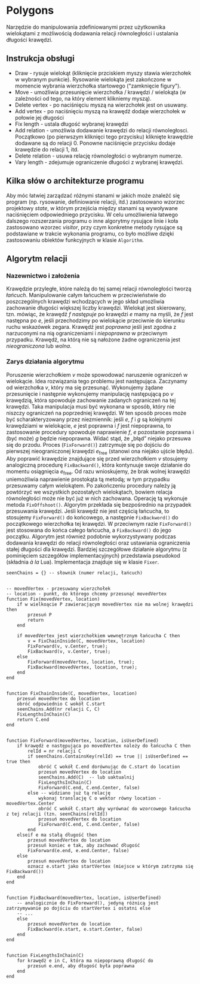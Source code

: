 # Polygons
Narzędzie do manipulowania zdefiniowanymi przez użytkownika wielokątami z możliwością dodawania relacji równoległości 
i ustalania długości krawędzi.
## Instrukcja obsługi
* Draw - rysuje wielokąt (kliknięcie przciskiem myszy stawia wierzchołek w wybranym punkcie). Rysowanie wielokąta jest zakończone w momencie wybrania wierzchołka startowego ("zamknięcie figury").
* Move - umożliwia przesunięcie wierzchołka / krawędzi / wielokąta (w zależności od tego, na który element klikniemy myszą).
* Delete vertex - po naciśnięciu myszą na wierzchołek jest on usuwany.
* Add vertex - po naciśnięciu myszą na krawędź dodaje wierzchołek w połowie jej długości
* Fix length - ustala długość wybranej krawędzi
* Add relation - umożliwia dodawanie krawędzi do relacji równoległosci. Początkowo (po pierwszym kliknięci tego przycisku) kliknięte krawędzie dodawane są do relacji 0. Ponowne naciśnięcie przycisku dodaje krawędzie do relacji 1, itd.
* Delete relation - usuwa relację równoległości o wybranym numerze.
* Vary length - zdejumuje ograniczenie długości z wybranej krawędzi.
## Kilka słów o architekturze programu
Aby móc łatwiej zarządzać różnymi stanami w jakich może znaleźć się program (np. rysowanie, definiowanie relacji, itd.)
zastosowano wzorzec projektowy _state_, w którym przejścia między stanami są wywoływane naciśnięciem odpowiedniego przycisku.
W celu umożliwienia łatwego dalszego rozszerzania programu o inne algorytmy rysujące linie i koła zastosowano wzorzec
_visitor_, przy czym konkretne metody rysujące są podstawiane w trakcie wykonania programu, co było możliwe dzięki
zastosowaniu obiektów funkcyjnych w klasie `Algorithm`.
## Algorytm relacji
### Nazewnictwo i założenia
Krawędzie przyległe, które należą do tej samej relacji równoległości tworzą _łańcuch_. 
Manipulowanie całym łańcuchem w przeciwieństwie do poszczególnych krawędzi wchodzących w jego skład umożliwia
zachowanie długości większej liczby krawędzi. 
Wielokąt jest skierowany, tzn. mówiąc, że krawędź _f_ _następuje_ po krawędzi _e_ mamy na myśli,
że _f_ jest następna po _e_, jeśli przechodzimy po wielokącie przeciwnie do kierunku ruchu wskazówek zegara.
Krawędź jest _poprawna_ jeśli jest zgodna z narzuconymi na nią ograniczeniami i _niepoprawna_ w przeciwnym przypadku.
Krawędź, na którą nie są nałożone żadne ograniczenia jest _nieograniczona_ lub _wolna_.
### Zarys działania algorytmu
Poruszenie wierzchołkiem _v_ może spowodować naruszenie ograniczeń w wielokącie. Idea rozwiązania tego problemu jest następująca.
Zaczynamy od wierzchołka _v_, który ma się przesunąć. Wykonujemy żądane przesunięcie i następnie wykonujemy manipulację
następującą po _v_ krawędzią, która spowoduje zachowanie zadanych ograniczeń na tej krawędzi. Taka manipulacja musi być wykonana w sposób, 
który nie niszczy ograniczeń na poprzedniej krawędzi. W ten sposób proces może być scharakteryzowany przez niezmiennik:
jeśli _e_, _f_ i _g_ są kolejnymi krawędziami w wielokącie, _e_ jest poprawna i _f_ jest niepoprawna, to zastosowanie
procedury spowoduje naprawienie _f_, _e_ pozostanie poprawna i (być może) _g_ będzie niepoprawna. Widać stąd, że 
„błąd” niejako przesuwa się do przodu. Proces (`FixForward()`) zatrzymuje się po dojściu do pierwszej nieograniczonej
krawędzi _e_<sub>free</sub> (stanowi ona niejako ujście błędu). Aby poprawić krawędzie znajdujące się przed wierzchołkiem _v_
stosujemy analogiczną procedurę `FixBackward()`, która kontynuuje swoje działanie do momentu osiągnięcia _e_<sub>free</sub>.
Od razu wnioskujemy, że brak wolnej krawędzi uniemożliwia naprawienie prostokąta tą metodą; w tym przypadku przesuwamy całym
wielokątem. 
Po zakończeniu procedury należy ją powtórzyć we wszystkich pozostałych wielokątach, bowiem relacja równoległości może nie być
już w nich zachowana. Operację tą wykonuje metoda `FixOffshoot()`.
Algorytm przekłada się bezpośrednio na przypadek przesuwania krawędzi. Jeśli krawędź nie jest częścią łańcucha,
to stosujemy `FixForward()` do końcowego, a następnie `FixBackword()` do początkowego wierzchołka tej krawędzi.
W przeciwnym razie `FixForward()` jest stosowana do końca całego łańcucha, a `FixBackward()` do jego początku. 
Algorytm jest również podobnie wykorzystywany podczas dodawania krawędzi do relacji równoległości oraz ustawiania
ograniczenia stałej długości dla krawędzi.
Bardziej szczegółowe działanie algorytmu (z pominięciem szczegółów implementacyjnych) przedstawia pseudokod
(składnia _à la_ Lua). Implementacja znajduje się w klasie `Fixer`.
```
seenChains = {} -- słownik (numer relacji, łańcuch)


-- movedVertex - przesuwany wierzchołek
-- location - punkt, do którego chcemy przesunąć movedVertex
function Fix(movedVertex, location)
    if w wielkoącie P zawieracjącym movedVertex nie ma wolnej krawędzi then
        przesuń P
        return
    end

    if movedVertex jest wierzchołkiem wewnętrznym łańcucha C then
        v = FixChainInside(C, movedVertex, location)
        FixForward(v, v.Center, true);
        FixBackward(v, v.Center, true);
    else
        FixForward(movedVertex, location, true);
        FixBackward(movedVertex, location, true);
    end
end


function FixChainInside(C, movedVertex, location)
    przesuń movedVertex do location
    obróć odpowiednio C wokół C.start
    seenChains.Add(nr relacji C, C)
    FixLengthsInChain(C)
    return C.end
end


function FixForward(movedVertex, location, isUserDefined)
    if krawędż e następująca po movedVertex należy do łańcucha C then
        relId = nr relacji C
        if seenChains.ContainsKey(relId) == true || isUserDefined == true then
            obróć C wokół C.end dorównując do C.start do location
            przesuń movedVertex do location
            seenChains.Add(C)  -- lub uaktualnij
            FixLengthsInChain(C)
            FixForward(C.end, C.end.Center, false)
        else -- widziano już tą relację
            wykonaj translację C o wektor równy location - movedVertex.Center
            obróć C wokół C.start aby wyrównać do wzorcowego łańcucha z tej relacji (tzn. seenChains[relId])
            przesuń movedVertex do location
            FixForward(C.end, C.end.Center, false)
        end
    elseif e ma stałą długość then
        przesuń movedVertex do location
        przesuń koniec e tak, aby zachować długość
        FixForward(e.end, e.end.Center, false)
    else
        przesuń movedVertex do location
        oznacz e.start jako startVertex (miejsce w którym zatrzyma się FixBackward())
    end
end


function FixBackward(movedVertex, location, isUserDefined)
    -- analogicznie do FixForeward(), jedyną różnicą jest zatrzymywanie po dojściu do startVertex i ostatni else
    -- ...
    else
        przesuń movedVertex do location
        FixBackward(e.start, e.start.Center, false)
    end
end


function FixLengthsInChain(C)
    for krawędż e in C, która ma niepoprawną długość do
        przesuń e.end, aby długość była poprawna
    end
end
```
